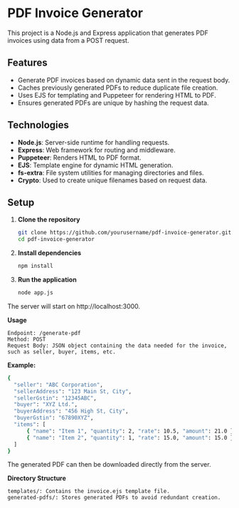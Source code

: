 
# PDF Invoice Generator

This project is a Node.js and Express application that generates PDF invoices using data from a POST request.

## Features

- Generate PDF invoices based on dynamic data sent in the request body.
- Caches previously generated PDFs to reduce duplicate file creation.
- Uses EJS for templating and Puppeteer for rendering HTML to PDF.
- Ensures generated PDFs are unique by hashing the request data.

## Technologies

- **Node.js**: Server-side runtime for handling requests.
- **Express**: Web framework for routing and middleware.
- **Puppeteer**: Renders HTML to PDF format.
- **EJS**: Template engine for dynamic HTML generation.
- **fs-extra**: File system utilities for managing directories and files.
- **Crypto**: Used to create unique filenames based on request data.

## Setup

1. **Clone the repository**
   ```bash
   git clone https://github.com/yourusername/pdf-invoice-generator.git
   cd pdf-invoice-generator

2. **Install dependencies**

   ```bash
   npm install


3. **Run the application**

   ```bash
   node app.js

The server will start on http://localhost:3000.

**Usage**

	Endpoint: /generate-pdf
	Method: POST
	Request Body: JSON object containing the data needed for the invoice, such as seller, buyer, items, etc.

**Example:**

  ```bash
  {
    "seller": "ABC Corporation",
    "sellerAddress": "123 Main St, City",
    "sellerGstin": "12345ABC",
    "buyer": "XYZ Ltd.",
    "buyerAddress": "456 High St, City",
    "buyerGstin": "67890XYZ",
    "items": [
        { "name": "Item 1", "quantity": 2, "rate": 10.5, "amount": 21.0 },
        { "name": "Item 2", "quantity": 1, "rate": 15.0, "amount": 15.0 }
    ]
  }
  ```


The generated PDF can then be downloaded directly from the server.

**Directory Structure**

	templates/: Contains the invoice.ejs template file.
	generated-pdfs/: Stores generated PDFs to avoid redundant creation.
